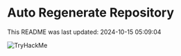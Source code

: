 # Auto Regenerate Repository

This README was last updated: 2024-10-15 05:09:04

 ![TryHackMe](https://tryhackme.com/badge/533634)